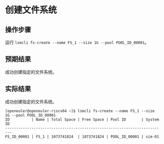 # 创建文件系统

## 操作步骤

运行 `lsmcli fs-create --name FS_1 --size 1G --pool POOL_ID_00001`。

## 预期结果

成功创建指定的文件系统。

## 实际结果

成功创建指定的文件系统。

```log
[openeuler@openeuler-riscv64 ~]$ lsmcli fs-create --name FS_1 --size 1G --pool POOL_ID_00001
ID          | Name | Total Space | Free Space | Pool ID       | System ID
-------------------------------------------------------------------------
FS_ID_00001 | FS_1 | 1073741824  | 1073741824 | POOL_ID_00001 | sim-01
```